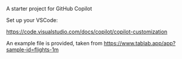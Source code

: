 A starter project for GitHub Copilot

Set up your VSCode:

https://code.visualstudio.com/docs/copilot/copilot-customization

An example file is provided, taken from https://www.tablab.app/app?sample-id=flights-1m

